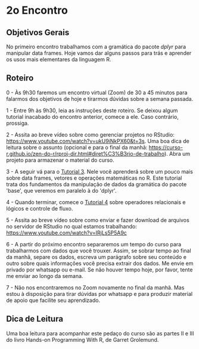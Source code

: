 #  2o Encontro

## Objetivos Gerais

No primeiro encontro trabalhamos com a gramática do pacote _dplyr_ para manipular data frames. Hoje vamos dar alguns passos para trás e aprender os usos mais elementares da linguagem R. 

## Roteiro

0 - Às 9h30 faremos um encontro virtual (Zoom) de 30 a 45 minutos para falarmos dos objetivos de hoje e tirarmos dúvidas sobre a semana passada.

1 - Entre 9h às 9h30, leia as instruções deste roteiro. Se deixou algum tutorial inacabado do encontro anterior, comece a ele. Caso contrário, prossiga.

2 - Assita ao breve vídeo sobre como gerenciar projetos no RStudio: https://www.youtube.com/watch?v=ukU9iNkPX60&t=3s. Uma boa dica de leitura sobre o assunto (opcional e para o final da manhã: https://curso-r.github.io/zen-do-r/rproj-dir.html#diret%C3%B3rio-de-trabalho). Abra um projeto para armazenar o material do curso.

3 - A seguir vá para o [Tutorial 3](https://github.com/seade-R/programacao-r/blob/master/tutorials/tutorial-03.md). Nele vocẽ aprenderá sobre um pouco mais sobre data frames, vetores e operações matemáticas no R. Este tutorial trata dos fundamentos da manipulação de dados da gramática do pacote 'base', que veremos em paralelo à do 'dplyr'.

4 - Quando terminar, comece o [Tutorial 4](https://github.com/seade-R/programacao-r/blob/master/tutorials/tutorial-04.md) sobre operadores relacionais e lógicos e controle de fluxo.

5 - Assita ao breve vídeo sobre como enviar e fazer download de arquivos no servidor de RStudio no qual estamos trabalhando: https://www.youtube.com/watch?v=IRjLs5P5A9c

6 - A partir do próximo encontro separaremos um tempo do curso para trabalharmos com dados que você trouxer. Assim, se sobrar tempo ao final da manhã, separe os dados, escreva um parágrafo sobre seu conteúdo e outro sobre quais informações você precisa extrair dos dados. Me envie em privado por whatsapp ou e-mail. Se não houver tempo hoje, por favor, tente me enviar ao longo da semana.

7 - Não nos encontraremos no Zoom novamente no final da manhã. Mas estou à disposição para tirar dúvidas por whatsapp e para produzir material de apoio que facilite seu aprendizado.

## Dica de Leitura

Uma boa leitura para acompanhar este pedaço do curso são as partes II e III do livro Hands-on Programming With R, de Garret Grolemund.
